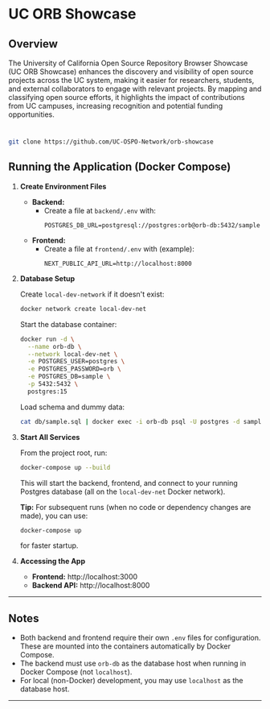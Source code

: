 # UC ORB Showcase

## Overview

The University of California Open Source Repository Browser Showcase (UC ORB Showcase) enhances the discovery and visibility of open source projects across the UC system, making it easier for researchers, students, and external collaborators to engage with relevant projects. By mapping and classifying open source efforts, it highlights the impact of contributions from UC campuses, increasing recognition and potential funding opportunities.

#

```bash
git clone https://github.com/UC-OSPO-Network/orb-showcase
```

## Running the Application (Docker Compose)

1. **Create Environment Files**

   - **Backend:**
     - Create a file at `backend/.env` with:
       ```
       POSTGRES_DB_URL=postgresql://postgres:orb@orb-db:5432/sample
       ```
   - **Frontend:**
     - Create a file at `frontend/.env` with (example):
       ```
       NEXT_PUBLIC_API_URL=http://localhost:8000
       ```
    
2. **Database Setup**

   Create `local-dev-network` if it doesn't exist:

   ```bash
   docker network create local-dev-net
   ```

   Start the database container:
   
   ```bash
   docker run -d \
     --name orb-db \
     --network local-dev-net \
     -e POSTGRES_USER=postgres \
     -e POSTGRES_PASSWORD=orb \
     -e POSTGRES_DB=sample \
     -p 5432:5432 \
     postgres:15
   ```

   Load schema and dummy data:
   ```bash
   cat db/sample.sql | docker exec -i orb-db psql -U postgres -d sample
   ```

3. **Start All Services**

   From the project root, run:
   ```bash
   docker-compose up --build 
   ```
   This will start the backend, frontend, and connect to your running Postgres database (all on the `local-dev-net` Docker network).

   **Tip:** For subsequent runs (when no code or dependency changes are made), you can use:
   ```bash
   docker-compose up
   ```
   for faster startup.

4. **Accessing the App**
   - **Frontend:** http://localhost:3000
   - **Backend API:** http://localhost:8000

---

## Notes
- Both backend and frontend require their own `.env` files for configuration. These are mounted into the containers automatically by Docker Compose.
- The backend must use `orb-db` as the database host when running in Docker Compose (not `localhost`).
- For local (non-Docker) development, you may use `localhost` as the database host.

---


